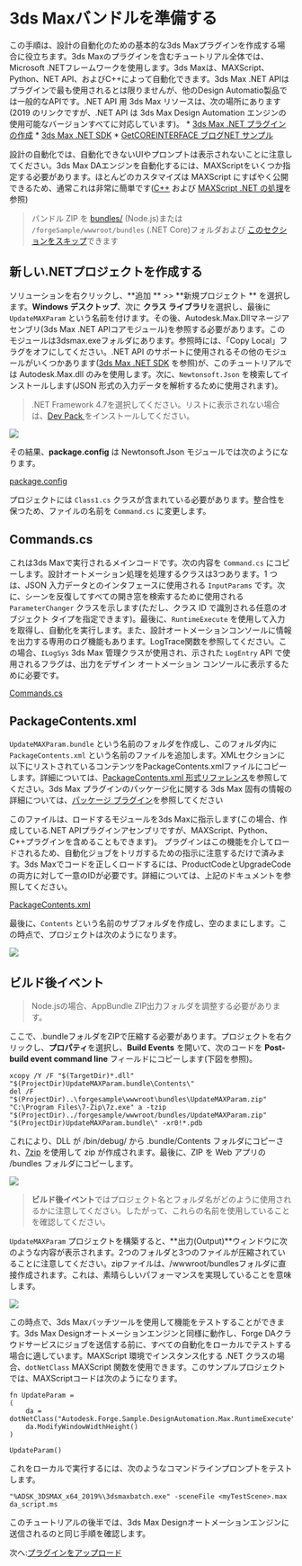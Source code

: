 # 3ds Maxバンドルを準備する

この手順は、設計の自動化のための基本的な3ds Maxプラグインを作成する場合に役立ちます。3ds Maxのプラグインを含むチュートリアル全体では、Microsoft .NETフレームワークを使用します。3ds Maxは、MAXScript、Python、NET API、およびC++によって自動化できます。3ds Max .NET APIはプラグインで最も使用されるとは限りませんが、他のDesign Automatio製品では一般的なAPIです。.NET API 用 3ds Max リソースは、次の場所にあります(2019 のリンクですが、.NET API は 3ds Max Design Automation エンジンの使用可能なバージョンすべてに対応しています)。 * [3ds Max .NET プラグインの作成](http://help.autodesk.com/view/3DSMAX/2019/ENU/?guid=__developer_3ds_max_sdk___the_learning_path_lesson_7_writing__net_plug_ins_html) * [3ds Max .NET SDK](http://help.autodesk.com/view/3DSMAX/2019/ENU/?guid=__developer_3ds_max__net_sdk_html) * [GetCOREINTERFACE ブログNET サンプル ](https://getcoreinterface.typepad.com/blog/2017/10/updated-net-api-samples-for-3ds-max-2018.html)

設計の自動化では、自動化できないUIやプロンプトは表示されないことに注意してください。3ds Max DAエンジンを自動化するには、MAXScriptをいくつか指定する必要があります。ほとんどのカスタマイズは MAXScript にすばやく公開できるため、通常これは非常に簡単です([C++](http://help.autodesk.com/view/3DSMAX/2019/ENU/?guid=__developer_3ds_max_sdk_features_function_publishing_html) および [MAXScript .NET の処理](http://help.autodesk.com/view/3DSMAX/2019/ENU/?guid=GUID-779FD7AC-953D-4567-B2A8-60B1D8695B95)を参照)

> バンドル ZIP  を [bundles/](https://github.com/Autodesk-Forge/learn.forge.designautomation/raw/master/forgesample/wwwroot/bundles/UpdateMAXParam.zip) (Node.js)または `/forgeSample/wwwroot/bundles` (.NET Core)フォルダおよび [このセクションをスキップ](/ja_jp/designautomation/appbundle/common.md)できます

## 新しい.NETプロジェクトを作成する

ソリューションを右クリックし、**追加 ** >> **新規プロジェクト ** を選択します。**Windows デスクトップ**、次に **クラス ライブラリ**を選択し、最後に `UpdateMAXParam` という名前を付けます。その後、Autodesk.Max.Dllマネージアセンブリ(3ds Max .NET APIコアモジュール)を参照する必要があります。このモジュールは3dsmax.exeフォルダにあります。参照時には、「Copy Local」フラグをオフにしてください。.NET API のサポートに使用されるその他のモジュールがいくつかあります([3ds Max .NET SDK](http://help.autodesk.com/view/3DSMAX/2019/ENU/?guid=__developer_3ds_max__net_sdk_html) を参照)が、このチュートリアルでは Autodesk.Max.dll のみを使用します。次に、`Newtonsoft.Json` を検索してインストールします(JSON 形式の入力データを解析するために使用されます)。

> .NET Framework 4.7を選択してください。リストに表示されない場合は、[Dev Pack ](https://dotnet.microsoft.com/download/dotnet-framework/net47) をインストールしてください。

![](_media/designautomation/max/new_project.gif)

その結果、**package.config** は Newtonsoft.Json モジュールでは次のようになります。

[package.config](_snippets/modifymodels/engines/max/package.config ':include :type=code xml')

プロジェクトには `Class1.cs` クラスが含まれている必要があります。整合性を保つため、ファイルの名前を `Command.cs` に変更します。 

## Commands.cs

これは3ds Maxで実行されるメインコードです。次の内容を `Command.cs` にコピーします。設計オートメーション処理を処理するクラスは3つあります。1 つは、JSON 入力データとのインタフェースに使用される `InputParams` です。次に、シーンを反復してすべての開き窓を検索するために使用される `ParameterChanger` クラスを示します(ただし、クラス ID で識別される任意のオブジェクト タイプを指定できます)。最後に、`RuntimeExecute` を使用して入力を取得し、自動化を実行します。また、設計オートメーションコンソールに情報を出力する専用のログ機能もあります。LogTrace関数を参照してください。この場合、`ILogSys` 3ds Max 管理クラスが使用され、示された `LogEntry` API で使用されるフラグは、出力をデザイン オートメーション コンソールに表示するために必要です。 

[Commands.cs](_snippets/modifymodels/engines/max/Commands.cs ':include :type=code csharp')

## PackageContents.xml

`UpdateMAXParam.bundle` という名前のフォルダを作成し、このフォルダ内に `PackageContents.xml` という名前のファイルを追加します。XMLセクションに以下にリストされているコンテンツをPackageContents.xmlファイルにコピーします。詳細については、[PackageContents.xml 形式リファレンス](https://knowledge.autodesk.com/search-result/caas/CloudHelp/cloudhelp/2016/ENU/AutoCAD-Customization/files/GUID-BC76355D-682B-46ED-B9B7-66C95EEF2BD0-htm.html)を参照してください。3ds Max プラグインのパッケージ化に関する 3ds Max 固有の情報の詳細については、[パッケージ プラグイン](http://help.autodesk.com/view/3DSMAX/2019/ENU/?guid=__developer_writing_plug_ins_packaging_plugins_html)を参照してください

このファイルは、ロードするモジュールを3ds Maxに指示します(この場合、作成している.NET APIプラグインアセンブリですが、MAXScript、Python、C++プラグインを含めることもできます)。 プラグインはこの機能を介してロードされるため、自動化ジョブをトリガするための指示に注意するだけで済みます。3ds Maxでコードを正しくロードするには、ProductCodeとUpgradeCodeの両方に対して一意のIDが必要です。詳細については、上記のドキュメントを参照してください。

[PackageContents.xml](_snippets/modifymodels/engines/max/PackageContents.xml ':include :type=code xml')

最後に、`Contents` という名前のサブフォルダを作成し、空のままにします。この時点で、プロジェクトは次のようになります。

![](_media/designautomation/max/bundle_folders.png)

## ビルド後イベント

> Node.jsの場合、AppBundle ZIP出力フォルダを調整する必要があります。

ここで、.bundleフォルダをZIPで圧縮する必要があります。プロジェクトを右クリックし、**プロパティ**を選択し、**Build Events** を開いて、次のコードを **Post-build event command line** フィールドにコピーします(下図を参照)。

```
xcopy /Y /F "$(TargetDir)*.dll" "$(ProjectDir)UpdateMAXParam.bundle\Contents\"
del /F "$(ProjectDir)..\forgesample\wwwroot\bundles\UpdateMAXParam.zip"
"C:\Program Files\7-Zip\7z.exe" a -tzip "$(ProjectDir)../forgesample/wwwroot/bundles/UpdateMAXParam.zip" "$(ProjectDir)UpdateMAXParam.bundle\" -xr0!*.pdb
```

これにより、DLL が /bin/debug/ から .bundle/Contents フォルダにコピーされ、[7zip](https://www.7-zip.org/) を使用して zip が作成されます。最後に、ZIP を Web アプリの /bundles フォルダにコピーします。

![](_media/designautomation/max/post_build.png)
> **ビルド後イベント**ではプロジェクト名とフォルダ名がどのように使用されるかに注意してください。したがって、これらの名前を使用していることを確認してください。

`UpdateMAXParam` プロジェクトを構築すると、**出力(Output)**ウィンドウに次のような内容が表示されます。2つのフォルダと3つのファイルが圧縮されていることに注意してください。zipファイルは、/wwwroot/bundlesフォルダに直接作成されます。これは、素晴らしいパフォーマンスを実現していることを意味します。

![](_media/designautomation/max/build_output.png)

この時点で、3ds Maxバッチツールを使用して機能をテストすることができます。3ds Max Designオートメーションエンジンと同様に動作し、Forge DAクラウドサービスにジョブを送信する前に、すべての自動化をローカルでテストする場合に適しています。MAXScript 環境でインスタンス化する .NET クラスの場合、`dotNetClass` MAXScript 関数を使用できます。このサンプルプロジェクトでは、MAXScriptコードは次のようになります。

```MAXScript
fn UpdateParam =
(
	da = dotNetClass("Autodesk.Forge.Sample.DesignAutomation.Max.RuntimeExecute")
	da.ModifyWindowWidthHeight()
)

UpdateParam()
```

これをローカルで実行するには、次のようなコマンドラインプロンプトをテストします。
```CommandLine
"%ADSK_3DSMAX_x64_2019%\3dsmaxbatch.exe" -sceneFile <myTestScene>.max da_script.ms
```
このチュートリアルの後半では、3ds Max Designオートメーションエンジンに送信されるのと同じ手順を確認します。

次へ:[プラグインをアップロード](/ja_jp/designautomation/appbundle/common)